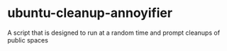 # ubuntu-cleanup-annoyifier
A script that is designed to run at a random time and prompt cleanups of public spaces
